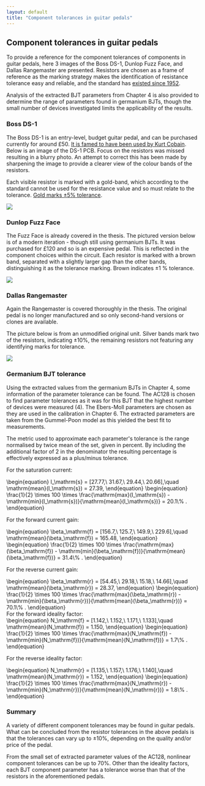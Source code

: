```yaml
---
layout: default
title: "Component tolerances in guitar pedals"
---
```


## Component tolerances in guitar pedals

To provide a reference for the component tolerances of components in guitar pedals, here 3 images of the Boss DS-1, Dunlop Fuzz Face, and Dallas Rangemaster are presented. Resistors are chosen as a frame of reference as the marking strategy makes the identification of resistance tolerance easy and reliable, and the standard has [existed since 1952](https://webstore.iec.ch/publication/12579).

Analysis of the extracted BJT parameters from Chapter 4 is also provided to determine the range of parameters found in germanium BJTs, though the small number of devices investigated limits the applicability of the results.

### Boss DS-1

The Boss DS-1 is an entry-level, budget guitar pedal, and can be purchased currently for around £50. [It is famed to have been used by Kurt Cobain](https://www.guitarworld.com/gear/archive-definitive-kurt-cobain-gear-guide). Below is an image of the DS-1 PCB. Focus on the resistors was missed resulting in a blurry photo. An attempt to  correct this has been made by sharpening the image to provide a clearer view of the colour bands of the resistors.

Each visible resistor is marked with a gold-band, which according to the standard cannot be used for the resistance value and so must relate to the tolerance. [Gold marks ±5% tolerance](https://en.wikipedia.org/wiki/Electronic_color_code).

![]({{site.baseurl}}/images/ident-design/ds1-pcb.jpg)

### Dunlop Fuzz Face

The Fuzz Face is already covered in the thesis. The pictured version below is of a modern iteration - though still using germanium BJTs. It was purchased for £120 and so is an expensive pedal. This is reflected in the component choices within the circuit. Each resistor is marked with a brown band, separated with a slightly larger gap than the other bands, distinguishing it as the tolerance marking. Brown indicates ±1 % tolerance.

![]({{site.baseurl}}/images/ident-design/fuzzface-pcb.jpg)

### Dallas Rangemaster

Again the Rangemaster is covered thoroughly in the thesis. The original pedal is no longer manufactured and so only second-hand versions or clones are available.

The picture below is from an unmodified original unit. Silver bands mark two of the resistors, indicating ±10%, the remaining resistors not featuring any identifying marks for tolerance.

![]({{site.baseurl}}/images/ident-design/rangemaster-inside.jpg)

### Germanium BJT tolerance

Using the extracted values from the germanium BJTs in Chapter 4, some information of the parameter tolerance can be found. The AC128 is chosen to find parameter tolerances as it was for this BJT that the highest number of devices were measured (4). The Ebers-Moll parameters are chosen as they are used in the calibration in Chapter 6. The extracted parameters are taken from the Gummel-Poon model as this yielded the best fit to measurements.

The metric used to approximate each parameter's tolerance is the range normalised by twice mean of the set, given in percent. By including the additional factor of 2 in the denominator the resulting percentage is effectively expressed as a plus/minus tolerance.

For the saturation current:
<div>
\begin{equation}
  I_\mathrm{s} = [27.77,\ 31.67,\ 29.44,\ 20.66],\quad \mathrm{mean}(I_\mathrm{s}) = 27.39,
\end{equation}
\begin{equation}
  \frac{1}{2} \times 100 \times \frac{\mathrm{max}(I_\mathrm{s}) - \mathrm{min}(I_\mathrm{s})}{\mathrm{mean}(I_\mathrm{s})} = 20.1\% .
\end{equation}
</div>

For the forward current gain:
<div>
\begin{equation}
  \beta_\mathrm{f} = [156.7,\ 125.7,\ 149.9,\ 229.6],\quad \mathrm{mean}(\beta_\mathrm{f}) = 165.48,
\end{equation}
\begin{equation}
  \frac{1}{2} \times 100 \times \frac{\mathrm{max}(\beta_\mathrm{f}) - \mathrm{min}(\beta_\mathrm{f})}{\mathrm{mean}(\beta_\mathrm{f})} = 31.4\% .
\end{equation}
</div>

For the reverse current gain:
<div>
\begin{equation}
  \beta_\mathrm{r} = [54.45,\ 29.18,\ 15.18,\ 14.66],\quad \mathrm{mean}(\beta_\mathrm{r}) = 28.37,
\end{equation}
\begin{equation}
  \frac{1}{2} \times 100 \times \frac{\mathrm{max}(\beta_\mathrm{r}) - \mathrm{min}(\beta_\mathrm{r})}{\mathrm{mean}(\beta_\mathrm{r})} = 70.1\% .
\end{equation}
</div>
For the forward ideality factor:
<div>
\begin{equation}
  N_\mathrm{f} = [1.142,\ 1.152,\ 1.171,\ 1.133],\quad \mathrm{mean}(N_\mathrm{f}) = 1.150,
\end{equation}
\begin{equation}
  \frac{1}{2} \times 100 \times \frac{\mathrm{max}(N_\mathrm{f}) - \mathrm{min}(N_\mathrm{f})}{\mathrm{mean}(N_\mathrm{f})} = 1.7\% .
\end{equation}
</div>

For the reverse ideality factor:
<div>
\begin{equation}
  N_\mathrm{r} = [1.135,\ 1.157,\ 1.176,\ 1.140],\quad \mathrm{mean}(N_\mathrm{r}) = 1.152,
\end{equation}
\begin{equation}
  \frac{1}{2} \times 100 \times \frac{\mathrm{max}(N_\mathrm{r}) - \mathrm{min}(N_\mathrm{r})}{\mathrm{mean}(N_\mathrm{r})} = 1.8\% .
\end{equation}
</div>

### Summary

A variety of different component tolerances may be found in guitar pedals. What can be concluded from the resistor tolerances in the above pedals is that the tolerances can vary up to ±10%, depending on the quality and/or price of the pedal.

From the small set of extracted parameter values of the AC128, nonlinear component tolerances can be up to 70%. Other than the ideality factors, each BJT component parameter has a tolerance worse than that of the resistors in the aforementioned pedals.
